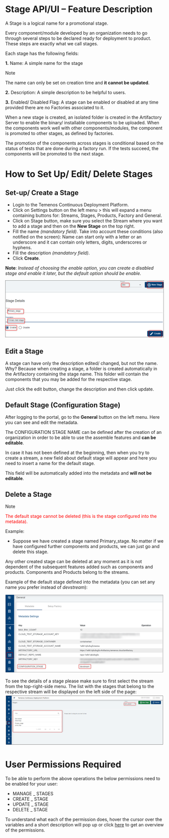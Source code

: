 # Stage API/UI – Feature Description #

A Stage is a logical name for a promotional stage. 

Every component/module developed by an organization needs to go through several steps to be declared ready for deployment to product. These steps are exactly what we call stages. 

Each stage has the following fields:

**1.** Name: A simple name for the stage 

> [!Note]
> The name can only be set on creation time and **it cannot be updated**.

**2.** Description: A simple description to be helpful to users.

**3.** Enabled/ Disabled Flag: A stage can be enabled or disabled at any time provided there are no Factories associated to it.

When a new stage is created, an isolated folder is created in the Artifactory Server to enable the binary/ installable components to be uploaded. When the components work well with other components/modules, the component is promoted to other stages, as defined by factories. 

The promotion of the components across stages is conditional based on the status of tests that are done during a factory run. If the tests succeed, the components will be promoted to the next stage. 

# How to Set Up/ Edit/ Delete Stages #

## Set-up/ Create a Stage ##

 - Login to the Temenos Continuous Deployment Platform.
 - Click on Settings button on the left menu > this will expand a menu containing buttons for: Streams, Stages, Products, Factory and General.  
 - Click on Stage button, make sure you select the Stream where you want to add a stage and then on the **New Stage** on the top right.
 - Fill the name *(mandatory field)*. Take into account these conditions (also notified on the screen): Name can start only with a letter or an underscore and it can contain only letters, digits, underscores or hyphens.
 - Fill the description *(mandatory field)*.
 - Click **Create**. 

**Note**: *Instead of choosing the enable option, you can create a disabled stage and enable it later, but the default option should be enable.*

![](./images/streams-create-stage.png)

## Edit a Stage ##

A stage can have only the description edited/ changed, but not the name. Why? Because when creating a stage, a folder is created automatically in the Artifactory containing the stage name. This folder will contain the components that you may be added for the respective stage.

Just click the edit button, change the description and then click update.

## Default Stage (Configuration Stage) ##

After logging to the portal, go to the **General** button on the left menu. Here you can see and edit the metadata.

The CONFIGURATION STAGE NAME can be defined after the creation of an organization in order to be able to use the assemble features and **can be editable**.

In case it has not been defined at the beginning, then when you try to create a stream, a new field about default stage will appear and here you need to insert a name for the default stage. 

This field will be automatically added into the metadata and **will not be editable**.
 

## Delete a Stage ##

> [!Note]
> <span style="color:red">The default stage cannot be deleted (this is the stage configured into the metadata).</span>

Example: 
- Suppose we have created a stage named Primary_stage. No matter if we have configured further components and products, we can just go and delete this stage.

Any other created stage can be deleted at any moment as it is not dependent of the subsequent features added such as components and products. Components and Products belong to the streams.

Example of the default stage defined into the metadata (you can set any name you prefer instead of *devstream*):

![](./images/stage-metadata.png)

 To see the details of a stage please make sure to first select the stream from the top-right-side menu. The list with the stages that belong to the respective stream will be displayed on the left side of the page:
![](./images/stages-see-details.png)

# User Permissions Required
To be able to perform the above operations the below permissions need to be enabled for your user:

- MANAGE _ STAGES
- CREATE _ STAGE
- UPDATE _ STAGE
- DELETE _ STAGE




To understand what each of the permission does, hover the cursor over the variables and a short description will pop up or click [here](http://documentation.temenos.cloud/home/techguides/user-permissions) to get an overview of the permissions.
